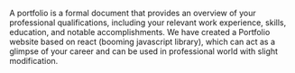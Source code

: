 A portfolio is a formal document that provides an overview of your professional qualifications, including your relevant work experience, skills, education, and notable accomplishments. We have created a Portfolio website based on react (booming javascript library), which can act as a  glimpse of your career and can be used in professional world with slight modification.
